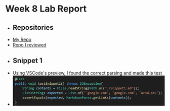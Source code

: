**Week 8 Lab Report**
=====================
- ## Repositories
- [My Repo](https://github.com/pvijay03/markdown-parse)
- [Repo I reviewed](https://github.com/m1ma0314/markdown-parse)
- ## Snippet 1
- Using VSCode's preview, I found the correct parsing and made this test
- ![image](lab4pics\test1.png)